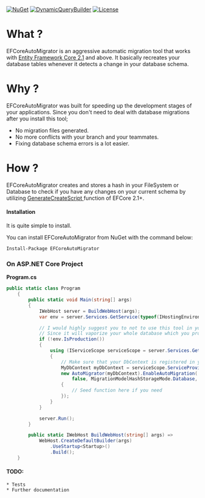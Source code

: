 [![NuGet](https://img.shields.io/nuget/dt/EFCoreAutoMigrator.svg)](https://www.nuget.org/packages/EFCoreAutoMigrator/)
[![DynamicQueryBuilder](https://img.shields.io/nuget/v/EFCoreAutoMigrator.svg)](https://www.nuget.org/packages/EFCoreAutoMigrator/)
[![License](https://img.shields.io/badge/License-MIT-green.svg)](https://github.com/oplog/DynamicQueryBuilder/blob/master/LICENSE)

# What ?

EFCoreAutoMigrator is an aggressive automatic migration tool that works with [Entity Framework Core 2.1](https://github.com/aspnet/EntityFrameworkCore) and above. It basically recreates your database tables whenever it detects a change in your database schema.

# Why ?

EFCoreAutoMigrator was built for speeding up the development stages of your applications. Since you don't need to deal with database migrations after you install this tool;

* No migration files generated.
* No more conflicts with your branch and your teammates.
* Fixing database schema errors is a lot easier.

# How ?

EFCoreAutoMigrator creates and stores a hash in your FileSystem or Database to check if you have any changes on your current schema by utilizing [GenerateCreateScript ](https://docs.microsoft.com/en-us/dotnet/api/microsoft.entityframeworkcore.relationaldatabasefacadeextensions.generatecreatescript?view=efcore-2.1) function of EFCore 2.1+.

#### Installation
It is quite simple to install.

You can install EFCoreAutoMigrator from NuGet with the command below:

`Install-Package EFCoreAutoMigrator`

### On ASP.NET Core Project

**Program.cs**
```csharp
public static class Program
    {
        public static void Main(string[] args)
        {
            IWebHost server = BuildWebHost(args);
            var env = server.Services.GetService(typeof(IHostingEnvironment)) as IHostingEnvironment;

            // I would highly suggest you to not to use this tool in your production environment.
            // Since it will vaporize your whole database which you probably don't want :)
            if (!env.IsProduction())
            {
                using (IServiceScope serviceScope = server.Services.GetService<IServiceScopeFactory>().CreateScope())
                {
                    // Make sure that your DbContext is registered in your DI container.
                    MyDbContext myDbContext = serviceScope.ServiceProvider.GetService<MyDbContext>();
                    new AutoMigrator(myDbContext).EnableAutoMigration(
                        false, MigrationModelHashStorageMode.Database, () =>
                    {
                        // Seed function here if you need
                    });
                }
            }

            server.Run();
        }

        public static IWebHost BuildWebHost(string[] args) =>
            WebHost.CreateDefaultBuilder(args)
                .UseStartup<Startup>()
                .Build();
    }
```
#### TODO: 
    * Tests
    * Further documentation